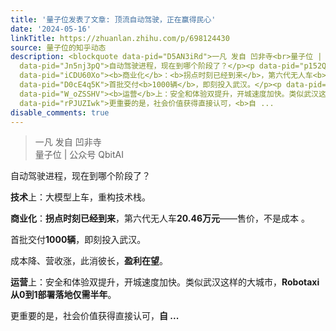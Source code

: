 ```yaml
---
title: '量子位发表了文章: 顶流自动驾驶，正在赢得民心'
date: '2024-05-16'
linkTitle: https://zhuanlan.zhihu.com/p/698124430
source: 量子位的知乎动态
description: <blockquote data-pid="D5AN3iRd">一凡 发自 凹非寺<br>量子位 | 公众号 QbitAI</blockquote><p
  data-pid="Jn5nj3pQ">自动驾驶进程，现在到哪个阶段了？</p><p data-pid="p152QgBW"><b>技术</b>上：大模型上车，重构技术栈。</p><p
  data-pid="iCDU60Xo"><b>商业化</b>：<b>拐点时刻已经到来</b>，第六代无人车<b>20.46万元</b>——售价，不是成本 。</p><p
  data-pid="D0cE4q5K">首批交付<b>1000辆</b>，即刻投入武汉。</p><p data-pid="LpaN_Et1">成本降、营收涨，此消彼长，<b>盈利在望</b>。</p><p
  data-pid="W_oZSSHV"><b>运营</b>上：安全和体验双提升，开城速度加快。类似武汉这样的大城市，<b>Robotaxi从0到1部署落地仅需半年</b>。</p><p
  data-pid="rPJUZIwk">更重要的是，社会价值获得直接认可，<b>自 ...
disable_comments: true
---
```

<blockquote data-pid="D5AN3iRd">一凡 发自 凹非寺<br>量子位 | 公众号 QbitAI</blockquote><p data-pid="Jn5nj3pQ">自动驾驶进程，现在到哪个阶段了？</p><p data-pid="p152QgBW"><b>技术</b>上：大模型上车，重构技术栈。</p><p data-pid="iCDU60Xo"><b>商业化</b>：<b>拐点时刻已经到来</b>，第六代无人车<b>20.46万元</b>——售价，不是成本 。</p><p data-pid="D0cE4q5K">首批交付<b>1000辆</b>，即刻投入武汉。</p><p data-pid="LpaN_Et1">成本降、营收涨，此消彼长，<b>盈利在望</b>。</p><p data-pid="W_oZSSHV"><b>运营</b>上：安全和体验双提升，开城速度加快。类似武汉这样的大城市，<b>Robotaxi从0到1部署落地仅需半年</b>。</p><p data-pid="rPJUZIwk">更重要的是，社会价值获得直接认可，<b>自 ...